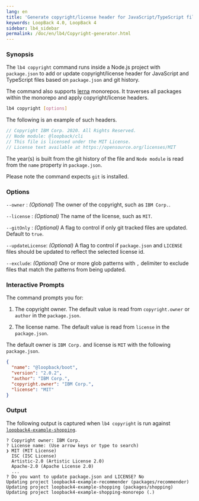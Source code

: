 ```yaml
---
lang: en
title: 'Generate copyright/license header for JavaScript/TypeScript files'
keywords: LoopBack 4.0, LoopBack 4
sidebar: lb4_sidebar
permalink: /doc/en/lb4/Copyright-generator.html
---
```


### Synopsis

The `lb4 copyright` command runs inside a Node.js project with `package.json` to
add or update copyright/license header for JavaScript and TypeScript files based
on `package.json` and git history.

The command also supports [lerna](https://github.com/lerna/lerna) monorepos. It
traverses all packages within the monorepo and apply copyright/license headers.

```sh
lb4 copyright [options]
```

The following is an example of such headers.

```js
// Copyright IBM Corp. 2020. All Rights Reserved.
// Node module: @loopback/cli
// This file is licensed under the MIT License.
// License text available at https://opensource.org/licenses/MIT
```

The year(s) is built from the git history of the file and `Node module` is read
from the `name` property in `package.json`.

Please note the command expects `git` is installed.

### Options

`--owner` : _(Optional)_ The owner of the copyright, such as `IBM Corp.`.

`--license` : _(Optional)_ The name of the license, such as `MIT`.

`--gitOnly` : _(Optional)_ A flag to control if only git tracked files are
updated. Default to `true`.

`--updateLicense`: _(Optional)_ A flag to control if `package.json` and
`LICENSE` files should be updated to reflect the selected license id.

`--exclude`: _(Optional)_ One or more glob patterns with `,` delimiter to
exclude files that match the patterns from being updated.

### Interactive Prompts

The command prompts you for:

1. The copyright owner. The default value is read from `copyright.owner` or
   `author` in the `package.json`.

2. The license name. The default value is read from `license` in the
   `package.json`.

The default owner is `IBM Corp.` and license is `MIT` with the following
`package.json`.

```json
{
  "name": "@loopback/boot",
  "version": "2.0.2",
  "author": "IBM Corp.",
  "copyright.owner": "IBM Corp.",
  "license": "MIT"
}
```

### Output

The following output is captured when `lb4 copyright` is run against
[`loopback4-example-shopping`](https://github.com/strongloop/loopback4-example-shopping).

```
? Copyright owner: IBM Corp.
? License name: (Use arrow keys or type to search)
❯ MIT (MIT License)
  ISC (ISC License)
  Artistic-2.0 (Artistic License 2.0)
  Apache-2.0 (Apache License 2.0)
  ...
? Do you want to update package.json and LICENSE? No
Updating project loopback4-example-recommender (packages/recommender)
Updating project loopback4-example-shopping (packages/shopping)
Updating project loopback4-example-shopping-monorepo (.)
```
